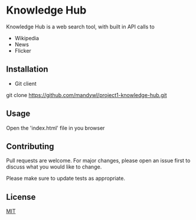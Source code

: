 # Knowledge Hub

Knowledge Hub is a web search tool, with built in API calls to

- Wikipedia
- News
- Flicker

## Installation

- Git client

git clone https://github.com/mandywl/project1-knowledge-hub.git

## Usage

Open the 'index.html' file in you browser

## Contributing

Pull requests are welcome. For major changes, please open an issue first to discuss what you would like to change.

Please make sure to update tests as appropriate.

## License

[MIT](https://choosealicense.com/licenses/mit/)
